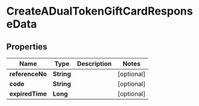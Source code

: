 

# CreateADualTokenGiftCardResponseData


## Properties

| Name | Type | Description | Notes |
|------------ | ------------- | ------------- | -------------|
|**referenceNo** | **String** |  |  [optional] |
|**code** | **String** |  |  [optional] |
|**expiredTime** | **Long** |  |  [optional] |



